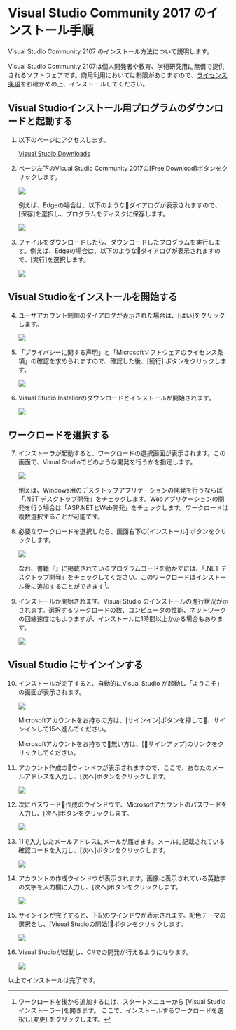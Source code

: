 # Visual Studio Community 2017 のインストール手順

Visual Studio Community 2107 のインストール方法について説明します。

Visual Studio Community 2107は個人開発者や教育、学術研究用に無償で提供されるソフトウェアです。商用利用においては制限がありますので、[ライセンス条項](https://visualstudio.microsoft.com/ja/license-terms/mlt553321/)をお確かめの上、インストールしてください。

## Visual Studioインストール用プログラムのダウンロードと起動する

1. 以下のページにアクセスします。

    [Visual Studio Downloads](https://visualstudio.microsoft.com/ja/downloads)

2. ページ左下のVisual Studio Community 2017の[Free Download]ボタンをクリックします。

    ![](images/vsinstall01.png)

    例えば、Edgeの場合は、以下のようなダイアログが表示されますので、[保存]を選択し、プログラムをディスクに保存します。

    ![](images/vsinstall02.png)

3. ファイルをダウンロードしたら、ダウンロードしたプログラムを実行します。例えば、Edgeの場合は、以下のようなダイアログが表示されますので、[実行]を選択します。

    ![](images/vsinstall03.png)

## Visual Studioをインストールを開始する

4. ユーザアカウント制御のダイアログが表示された場合は、[はい]をクリックします。

    ![](images/vsinstall04.png)


6. 「プライバシーに関する声明」と「Microsoftソフトウェアのライセンス条項」の確認を求められますので、確認した後、[続行] ボタンをクリックします。

    ![](images/vsinstall05.png)

7. Visual Studio Installerのダウンロードとインストールが開始されます。

    ![](images/vsinstall06.png)

## ワークロードを選択する

7. インストーラが起動すると、ワークロードの選択画面が表示されます。この画面で、Visual Studioでどのような開発を行うかを指定します。

    ![](images/vsinstall07.png)

   例えば、Windows用のデスクトップアプリケーションの開発を行うならば「.NET デスクトップ開発」をチェックします。Webアプリケーションの開発を行う場合は「ASP.NETとWeb開発」をチェックします。ワークロードは複数選択することが可能です。 
   
9. 必要なワークロードを選択したら、画面右下の[インストール] ボタンをクリックします。

    ![](images/vsinstall08.png)

    なお、書籍『』に掲載されているプログラムコードを動かすには、「.NET デスクトップ開発」をチェックしてください。このワークロードはインストール後に追加することができます[^1]。

10. インストールか開始されます。Visual Studio のインストールの進行状況が示されます。選択するワークロードの数、コンピュータの性能、ネットワークの回線速度にもよりますが、インストールに1時間以上かかる場合もあります。

    ![](images/vsinstall09.png)

## Visual Studio にサインインする

10. インストールが完了すると、自動的にVisual Studio が起動し「ようこそ」の画面が表示されます。

    ![](images/vsinstall10.png)


    Microsoftアカウントをお持ちの方は、[サインイン]ボタンを押して、サインインして15へ進んでください。

    Microsoftアカウントをお持ちで無い方は、[サインアップ]のリンクをクリックしてください。

11. アカウント作成のウィンドウが表示されますので、ここで、あなたのメールアドレスを入力し、[次へ]ボタンをクリックします。

    ![](images/vsinstall11.png)

12. 次にパスワード作成のウインドウで、Microsoftアカウントのパスワードを入力し、[次へ]ボタンをクリックします。

    ![](images/vsinstall12.png)


13. 11で入力したメールアドレスにメールが届きます。メールに記載されている確認コードを入力し、[次へ]ボタンをクリックします。

    ![](images/vsinstall13.png)

14. アカウントの作成ウインドウが表示されます。画像に表示されている英数字の文字を入力欄に入力し、[次へ]ボタンをクリックします。

    ![](images/vsinstall14.png)


15. サインインが完了すると、下記のウインドウが表示されます。配色テーマの選択をし、[Visual Studioの開始]ボタンをクリックします。

    ![](images/vsinstall15.png)

16. Visual Studioが起動し、C#での開発が行えるようになります。

    ![](images/vsinstall16.png)

以上でインストールは完了です。

[^1]: ワークロードを後から追加するには、スタートメニューから [Visual Studio インストーラー]を開きます。 ここで、インストールするワークロードを選択し[変更] をクリックします。

